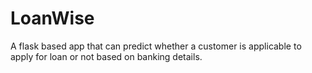 # LoanWise
A flask based app that can predict whether a customer is applicable to apply for loan or not based on banking details.

